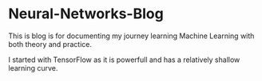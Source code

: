 # Neural-Networks-Blog

This is blog is for documenting my journey learning Machine Learning with both theory and practice.

I started with TensorFlow as it is powerfull and has a relatively shallow learning curve.
